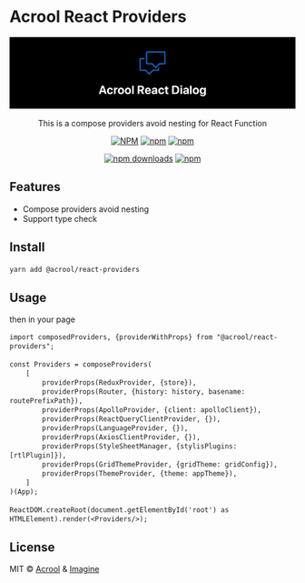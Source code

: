 # Acrool React Providers

<a href="https://acrool-react-providers.pages.dev/" title="Acrool React Providers - This is a compose providers avoid nesting for React Function">
    <img src="https://raw.githubusercontent.com/acrool/acrool-react-providers/main/example/public/og.webp" alt="Acrool React Providers Logo"/>
</a>

<p align="center">
    This is a compose providers avoid nesting for React Function
</p>

<div align="center">

[![NPM](https://img.shields.io/npm/v/@acrool/react-providers.svg?style=for-the-badge)](https://www.npmjs.com/package/@acrool/react-providers)
[![npm](https://img.shields.io/bundlejs/size/@acrool/react-providers?style=for-the-badge)](https://github.com/acrool/@acrool/react-providers/blob/main/LICENSE)
[![npm](https://img.shields.io/npm/l/@acrool/react-providers?style=for-the-badge)](https://github.com/acrool/react-providers/blob/main/LICENSE)

[![npm downloads](https://img.shields.io/npm/dm/@acrool/react-providers.svg?style=for-the-badge)](https://www.npmjs.com/package/@acrool/react-providers)
[![npm](https://img.shields.io/npm/dt/@acrool/react-providers.svg?style=for-the-badge)](https://www.npmjs.com/package/@acrool/react-providers)

</div>




## Features

- Compose providers avoid nesting
- Support type check

## Install

```bash
yarn add @acrool/react-providers
```

## Usage

then in your page

```tsx
import composedProviders, {providerWithProps} from "@acrool/react-providers";

const Providers = composeProviders(
    [
        providerProps(ReduxProvider, {store}),
        providerProps(Router, {history: history, basename: routePrefixPath}),
        providerProps(ApolloProvider, {client: apolloClient}),
        providerProps(ReactQueryClientProvider, {}),
        providerProps(LanguageProvider, {}),
        providerProps(AxiosClientProvider, {}),
        providerProps(StyleSheetManager, {stylisPlugins: [rtlPlugin]}),
        providerProps(GridThemeProvider, {gridTheme: gridConfig}),
        providerProps(ThemeProvider, {theme: appTheme}),
    ]
)(App);

ReactDOM.createRoot(document.getElementById('root') as HTMLElement).render(<Providers/>);

```

## License

MIT © [Acrool](https://github.com/acrool) & [Imagine](https://github.com/imagine10255)
